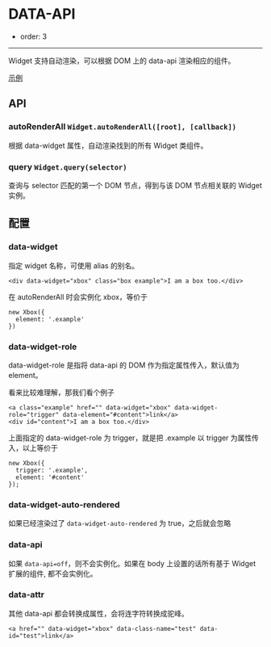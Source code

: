 # DATA-API

- order: 3

---

Widget 支持自动渲染，可以根据 DOM 上的 data-api 渲染相应的组件。

[示例](http://aralejs.org/widget/examples/auto-render.html)


## API

### autoRenderAll `Widget.autoRenderAll([root], [callback])`

根据 data-widget 属性，自动渲染找到的所有 Widget 类组件。

### query `Widget.query(selector)`

查询与 selector 匹配的第一个 DOM 节点，得到与该 DOM 节点相关联的 Widget 实例。

## 配置

### data-widget

指定 widget 名称，可使用 alias 的别名。

```
<div data-widget="xbox" class="box example">I am a box too.</div>
```

在 autoRenderAll 时会实例化 xbox，等价于

```
new Xbox({
  element: '.example'
})
```

### data-widget-role

data-widget-role 是指将 data-api 的 DOM 作为指定属性传入，默认值为 element。

看来比较难理解，那我们看个例子

```
<a class="example" href="" data-widget="xbox" data-widget-role="trigger" data-element="#content">link</a>
<div id="content">I am a box too.</div>
```

上面指定的 data-widget-role 为 trigger，就是把 .example 以 trigger 为属性传入，以上等价于

```
new Xbox({
  trigger: '.example',
  element: '#content'
});
```

### data-widget-auto-rendered

如果已经渲染过了 `data-widget-auto-rendered` 为 true，之后就会忽略

### data-api

如果 `data-api=off`，则不会实例化。如果在 body 上设置的话所有基于 Widget 扩展的组件, 都不会实例化。

### data-attr

其他 data-api 都会转换成属性，会将连字符转换成驼峰。

```
<a href="" data-widget="xbox" data-class-name="test" data-id="test">link</a>
```